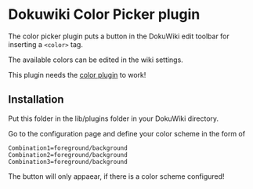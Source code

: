 # Dokuwiki Color Picker plugin

The color picker plugin puts a button in the DokuWiki edit toolbar for inserting a `<color>` tag.

The available colors can be edited in the wiki settings.

This plugin needs the [color plugin][1] to work!

## Installation

Put this folder in the lib/plugins folder in your DokuWiki directory. 

Go to the configuration page and define your color scheme in the form of

    Combination1=foreground/background
    Combination2=foreground/background
    Combination3=foreground/background

The button will only appaear, if there is a color scheme configured!

[1]: https://www.dokuwiki.org/plugin:color